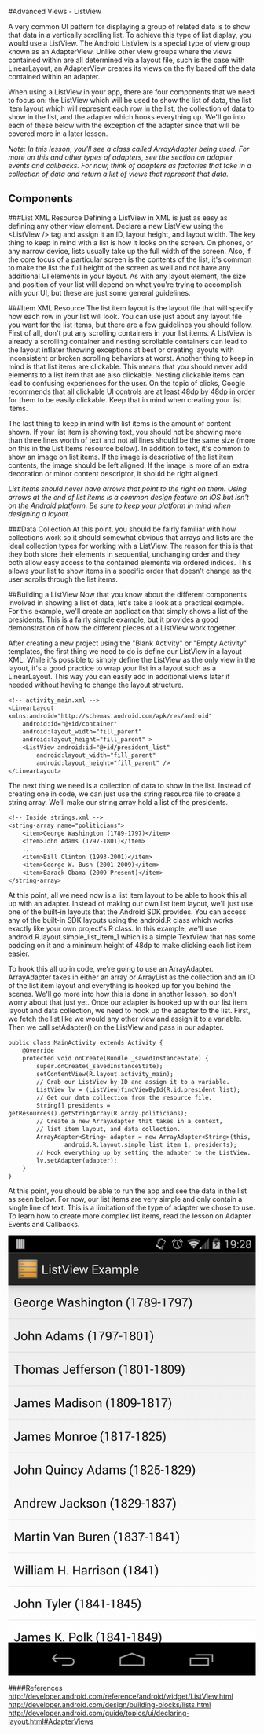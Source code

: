 #Advanced Views - ListView

A very common UI pattern for displaying a group of related data is to show that data in a vertically scrolling list. To achieve this type of list display, you would use a ListView. The Android ListView is a special type of view group known as an AdapterView. Unlike other view groups where the views contained within are all determined via a layout file, such is the case with LinearLayout, an AdapterView creates its views on the fly based off the data contained within an adapter.

When using a ListView in your app, there are four components that we need to focus on: the ListView which will be used to show the list of data, the list item layout which will represent each row in the list, the collection of data to show in the list, and the adapter which hooks everything up. We'll go into each of these below with the exception of the adapter since that will be covered more in a later lesson.

*Note: In this lesson, you'll see a class called ArrayAdapter being used. For more on this and other types of adapters, see the section on adapter events and callbacks. For now, think of adapters as factories that take in a collection of data and return a list of views that represent that data.*

## Components

###List XML Resource
Defining a ListView in XML is just as easy as defining any other view element. Declare a new ListView using the &lt;ListView /&gt; tag and assign it an ID, layout height, and layout width. The key thing to keep in mind with a list is how it looks on the screen. On phones, or any narrow device, lists usually take up the full width of the screen. Also, if the core focus of a particular screen is the contents of the list, it's common to make the list the full height of the screen as well and not have any additional UI elements in your layout. As with any layout element, the size and position of your list will depend on what you're trying to accomplish with your UI, but these are just some general guidelines.

###Item XML Resource
The list item layout is the layout file that will specify how each row in your list will look. You can use just about any layout file you want for the list items, but there are a few guidelines you should follow. First of all, don't put any scrolling containers in your list items. A ListView is already a scrolling container and nesting scrollable containers can lead to the layout inflater throwing exceptions at best or creating layouts with inconsistent or broken scrolling behaviors at worst. Another thing to keep in mind is that list items are clickable. This means that you should never add elements to a list item that are also clickable. Nesting clickable items can lead to confusing experiences for the user. On the topic of clicks, Google recommends that all clickable UI controls are at least 48dp by 48dp in order for them to be easily clickable. Keep that in mind when creating your list items.

The last thing to keep in mind with list items is the amount of content shown. If your list item is showing text, you should not be showing more than three lines worth of text and not all lines should be the same size (more on this in the List Items resource below). In addition to text, it's common to show an image on list items. If the image is descriptive of the list item contents, the image should be left aligned. If the image is more of an extra decoration or minor content descriptor, it should be right aligned. 

*List items should never have arrows that point to the right on them. Using arrows at the end of list items is a common design feature on iOS but isn't on the Android platform. Be sure to keep your platform in mind when designing a layout.*

###Data Collection
At this point, you should be fairly familiar with how collections work so it should somewhat obvious that arrays and lists are the ideal collection types for working with a ListView. The reason for this is that they both store their elements in sequential, unchanging order and they both allow easy access to the contained elements via ordered indices. This allows your list to show items in a specific order that doesn't change as the user scrolls through the list items.

##Building a ListView
Now that you know about the different components involved in showing a list of data, let's take a look at a practical example. For this example, we'll create an application that simply shows a list of the presidents. This is a fairly simple example, but it provides a good demonstration of how the different pieces of a ListView work together.

After creating a new project using the "Blank Activity" or "Empty Activity" templates, the first thing we need to do is define our ListView in a layout XML. While it's possible to simply define the ListView as the only view in the layout, it's a good practice to wrap your list in a layout such as a LinearLayout. This way you can easily add in additional views later if needed without having to change the layout structure.

```
<!-- activity_main.xml -->
<LinearLayout xmlns:android="http://schemas.android.com/apk/res/android"
    android:id="@+id/container"
    android:layout_width="fill_parent"
    android:layout_height="fill_parent" >
    <ListView android:id="@+id/president_list"
        android:layout_width="fill_parent"
        android:layout_height="fill_parent" />
</LinearLayout>
```

The next thing we need is a collection of data to show in the list. Instead of creating one in code, we can just use the string resource file to create a string array. We'll make our string array hold a list of the presidents.

```
<!-- Inside strings.xml -->
<string-array name="politicians">
	<item>George Washington (1789-1797)</item>
	<item>John Adams (1797-1801)</item>
	...
	<item>Bill Clinton (1993-2001)</item>
	<item>George W. Bush (2001-2009)</item>
	<item>Barack Obama (2009-Present)</item>
</string-array>
```

At this point, all we need now is a list item layout to be able to hook this all up with an adapter. Instead of making our own list item layout, we'll just use one of the built-in layouts that the Android SDK provides. You can access any of the built-in SDK layouts using the android.R class which works exactly like your own project's R class. In this example, we'll use android.R.layout.simple_list_item_1 which is a simple TextView that has some padding on it and a minimum height of 48dp to make clicking each list item easier.

To hook this all up in code, we're going to use an ArrayAdapter. ArrayAdapter takes in either an array or ArrayList as the collection and an ID of the list item layout and everything is hooked up for you behind the scenes. We'll go more into how this is done in another lesson, so don't worry about that just yet. Once our adapter is hooked up with our list item layout and data collection, we need to hook up the adapter to the list. First, we fetch the list like we would any other view and assign it to a variable. Then we call setAdapter() on the ListView and pass in our adapter.

```
public class MainActivity extends Activity {
	@Override
	protected void onCreate(Bundle _savedInstanceState) {
		super.onCreate(_savedInstanceState);
		setContentView(R.layout.activity_main);
		// Grab our ListView by ID and assign it to a variable.
		ListView lv = (ListView)findViewById(R.id.president_list);
		// Get our data collection from the resource file.
		String[] presidents = getResources().getStringArray(R.array.politicians);
		// Create a new ArrayAdapter that takes in a context,
		// list item layout, and data collection.
		ArrayAdapter<String> adapter = new ArrayAdapter<String>(this, 
				android.R.layout.simple_list_item_1, presidents);
		// Hook everything up by setting the adapter to the ListView.
		lv.setAdapter(adapter);
	}
}
```

At this point, you should be able to run the app and see the data in the list as seen below. For now, our list items are very simple and only contain a single line of text. This is a limitation of the type of adapter we chose to use. To learn how to create more complex list items, read the lesson on Adapter Events and Callbacks.

![](lv_example.png)

####References
http://developer.android.com/reference/android/widget/ListView.html
http://developer.android.com/design/building-blocks/lists.html
http://developer.android.com/guide/topics/ui/declaring-layout.html#AdapterViews
